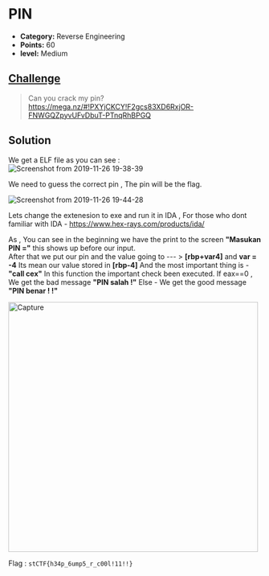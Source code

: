 
# PIN

* **Category:** Reverse Engineering
* **Points:** 60
* **level:** Medium


## [Challenge](https://ctflearn.com/challenge/379)

> Can you crack my pin?  
>https://mega.nz/#!PXYjCKCY!F2gcs83XD6RxjOR-FNWGQZpyvUFvDbuT-PTnqRhBPGQ




## Solution
We get a ELF file as you can see :   
![Screenshot from 2019-11-26 19-38-39](https://user-images.githubusercontent.com/57364083/69648357-d3dd4a80-1073-11ea-851a-ab0c2e04786f.png)

We need to guess the correct pin , The pin will be the flag.  


![Screenshot from 2019-11-26 19-44-28](https://user-images.githubusercontent.com/57364083/69648773-9c22d280-1074-11ea-92ae-50aaaada5bab.png)


Lets change the extenesion to exe and run it in IDA , For those who dont familiar with IDA - https://www.hex-rays.com/products/ida/  

As , You can see in the beginning we have the print to the screen **"Masukan PIN ="** this shows up before our input.    
After that we put our pin and the value going to --- > **[rbp+var4]** and **var = -4** Its mean our value stored in **[rbp-4]**
And the most important thing is - **"call cex"** In this function the important check been executed.
If eax==0 , We get the bad message **"PIN salah !"** Else - We get the good message **"PIN benar ! !"**  

<img width="497" alt="Capture" src="https://user-images.githubusercontent.com/57364083/69651038-2587d400-1078-11ea-85ae-97d381dffc6d.PNG">


 
Flag : ```stCTF{h34p_6ump5_r_c00l!11!!}```

